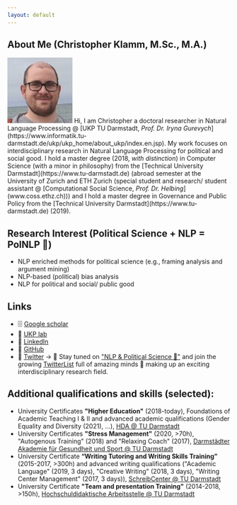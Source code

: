 ```yaml
---
layout: default
---
```


## About Me (Christopher Klamm, M.Sc., M.A.)
<img class="profile-picture" src="chris2.jpg">
Hi, I am Christopher a doctoral researcher in Natural Language Processing @ [UKP TU Darmstadt, <i>Prof. Dr. Iryna Gurevych</i>](https://www.informatik.tu-darmstadt.de/ukp/ukp_home/about_ukp/index.en.jsp). My work focuses on interdisciplinary research in Natural Language Processing for political and social good. I hold a master degree (2018, <i>with distinction</i>) in Computer Science (with a minor in philosophy) from the [Technical University Darmstadt](https://www.tu-darmstadt.de) (abroad semester at the University of Zurich and ETH Zurich (special student and research/ student assistant @ [Computational Social Science, <i>Prof. Dr. Helbing</i>](www.coss.ethz.ch))) and I hold a master degree in Governance and Public Policy from the [Technical University Darmstadt](https://www.tu-darmstadt.de) (2019).

## Research Interest (Political Science + NLP = PolNLP 🎉)
* NLP enriched methods for political science (e.g., framing analysis and argument mining)
* NLP-based (political) bias analysis
* NLP for political and social/ public good

## Links
* 🗄 [Google scholar](https://scholar.google.de/citations?hl=de&authuser=1&user=oLSU8LEAAAAJ "Google scholar")
* 🔬 [UKP lab](https://www.informatik.tu-darmstadt.de/ukp/ukp_home/staff_ukp/detailseite_mitarbeiter_1_68224.en.jsp)
* 👥 [LinkedIn](https://www.linkedin.com/in/christopher-klamm-865786b3/)
* 🚀 [GitHub](https://github.com/chkla/)
* 🍿 [Twitter](https://twitter.com/chklamm) -> 🚨 Stay tuned on ["NLP & Political Science 🚀"](https://twitter.com/i/lists/1353009462236372992?s=20) and join the growing [TwitterList](https://twitter.com/i/lists/1353009462236372992?s=20) full of amazing minds 🧠 making up an exciting interdisciplinary research field.

## Additional qualifications and skills (selected):
* University Certificates **"Higher Education"** (2018-today), Foundations of Academic Teaching I & II and advanced academic qualifications (Gender Equality and Diversity (2021), ...), [HDA @ TU Darmstadt](https://www.hda.tu-darmstadt.de/angebote_fuer_lehrende_1/zertifikat_hochschullehre_1/zertifikat_1.de.jsp)
* University Certificates **"Stress Management"** (2020, >70h), "Autogenous Training" (2018) and "Relaxing Coach" (2017), [Darmstädter Akademie für Gesundheit und Sport @ TU Darmstadt](https://www.sport.tu-darmstadt.de/dienstleistungen/fortbildungen_ifs.de.jsp)
* University Certificate **“Writing Tutoring and Writing Skills Training”** (2015-2017, >300h) and advanced writing qualifications ("Academic Language" (2019, 3 days), "Creative Writing" (2018, 3 days), "Writing Center Management" (2017, 3 days)), [SchreibCenter @ TU Darmstadt](https://www.owl.tu-darmstadt.de/schreibcenter_1/index.de.jsp)
* University Certificate **"Team and presentation Training"** (2014-2018, >150h), [Hochschuldidaktische Arbeitsstelle @ TU Darmstadt](https://www.hda.tu-darmstadt.de/hda/index.de.jsp)
